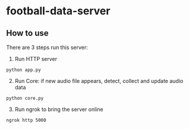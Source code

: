 # football-data-server
## How to use

There are 3 steps run this server:

1. Run HTTP server
```
python app.py
```
2. Run Core: if new audio file appears, detect, collect and update audio data
```
python core.py
```
3. Run ngrok to bring the server online
```
ngrok http 5000
```